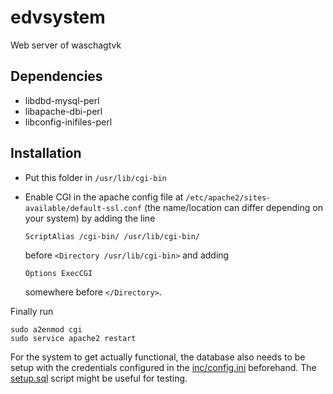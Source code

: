 # edvsystem

Web server of waschagtvk

## Dependencies

* libdbd-mysql-perl
* libapache-dbi-perl
* libconfig-inifiles-perl

## Installation

* Put this folder in `/usr/lib/cgi-bin`
* Enable CGI in the apache config file at `/etc/apache2/sites-available/default-ssl.conf` (the name/location can differ depending on your system) by adding the line
  
  `ScriptAlias /cgi-bin/ /usr/lib/cgi-bin/`

  before `<Directory /usr/lib/cgi-bin>` and adding

  `Options ExecCGI`

  somewhere before `</Directory>`.

Finally run

```
sudo a2enmod cgi
sudo service apache2 restart
```

For the system to get actually functional, the database also needs to be setup with the credentials configured in the [inc/config.ini](inc/config.ini) beforehand. The [setup.sql](../setup.sql) script might be useful for testing.
